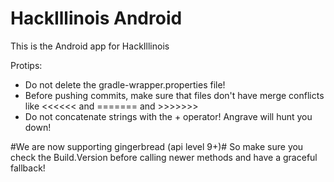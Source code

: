 HackIllinois Android
====================

This is the Android app for HackIllinois

Protips:

-   Do not delete the gradle-wrapper.properties file!
-   Before pushing commits, make sure that files don't have merge conflicts like <<<<<< and ======= and >>>>>>>
-   Do not concatenate strings with the + operator! Angrave will hunt you down!

#We are now supporting gingerbread (api level 9+)#
So make sure you check the Build.Version before calling newer methods and have a graceful fallback!